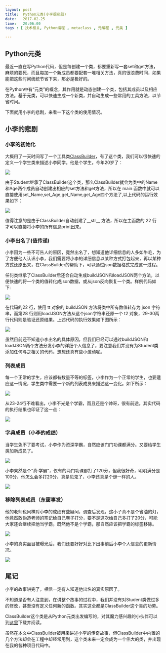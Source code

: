 ```yaml
--- 
layout: post
title:  Python元类(小李很悲剧)
date:   2017-02-25
time:   20:06:00
tags : [ 技术相关, Python编程 , metaclass , 元编程 , 元类 ]

---
```


## Python元类

最近一直在写Python代码，但是每创建一个类，都要重新写一套set和get方法，麻烦的要死，而且每加一个新成员都要配套一堆相关方法，真的很浪费时间，如果能把这些时间统统节省下来，那必是极好的。
    
在Python中有“元类”的概念，其作用就是动态创建一个类，包括其成员以及相应方法。基于元类，可以快速生成一个新类，并自动生成一些常用的工具方法，以节省时间。

下面就用小李的悲剧，来看一下这个类的使用情况。

## 小李的悲剧

### 小李的初始化

大概用了一天时间写了一个工具类[ClassBuilder](http://rootkiter.com/files/ClassBuilder.py)，有了这个类，我们可以很快速的定义一个学生类来描述小李同学。他是个学生，今年20岁了：

![](http://rootkiter.com/images/2017_02_25_19_56/1.png)

由于Student继承了ClassBuilder这个类，那么ClassBuilder就会为类中的Name和Age两个成员自动创建出相应的set方法和get方法，所以在 main 函数中就可以直接使用set\_Name,set\_Age,get\_Name,get\_Age四个方法了,以上代码的运行效果如下：

![](http://rootkiter.com/images/2017_02_25_19_56/2.png)

值得注意的是由于ClassBuilder自动创建了\_\_str\_\_ 方法，所以在主函数的 22 行才可以直接将小李的所有信息print出来。

### 小李出名了(值传递)

小李因为一些不可告人的原因，竟然出名了，想知道他详细信息的人多如牛毛，为了方便他人认识小李，我们需要将小李的详细信息以某种方式打包起来，再以某种方式还原出来，在ClassBuilder的帮助下，可以通过json数据格式完成这一过程。

任何类继承了ClassBuilder后还会自动生成buildJSON和loadJSON两个方法，以便快速的将一个类的值转化成json数据，或从json反向恢复一个类。样例代码如下:

![](http://rootkiter.com/images/2017_02_25_19_56/3.png)

在代码的22 行，使用 tt 对象的 buildJSON 方法将类中所有数值转存为 json 字符串，而第28 行则用loadJSON方法从这个json字符串还原一个 t2 对象，29-30两行代码则是验证还原结果。上述代码的执行效果如下图所示：

![](http://rootkiter.com/images/2017_02_25_19_56/4.png)

虽然目前还不知道小李出名的具体原因，但我们已经可以通过buildJSON和loadJSON两个方法分发小李的详细个人信息了，要注意我们并没有为Student类添加任何与之相关的代码，想想还真有些小激动呢。

### 列表成员

每一个正常的学生，应该都有数量不等的标签，小李作为一个正常的学生，也要适应这一情况，学生类中需要一个新的列表成员来描述这一变化。如下所示：

![](http://rootkiter.com/images/2017_02_25_19_56/5.png)

从23-24行不难看出，小李不光是个学霸，而且还是个帅哥，很有前途，其实代码的执行结果也印证了这一点：

![](http://rootkiter.com/images/2017_02_25_19_56/6.png)

### 字典成员（小李的成绩）

当学生免不了要考试，小李作为资深学霸，自然应该门门功课都满分。又要给学生类加新成员了。

![](http://rootkiter.com/images/2017_02_25_19_56/7.png)

小李果然是个“真·学霸”，仅有的两门功课都打了120分，但我很好奇，明明满分是100分，他怎么会多打20分，真是见鬼了，小李还真是个谜一样的人。

![](http://rootkiter.com/images/2017_02_25_19_56/8.png)

### 移除列表成员（东窗事发）

他的老师也同样对小李的成绩有些疑问，调查后发现，这小子真不是个省油的灯，他竟然敢伪造老师的笔记给自己卷子打分，要不是这次给自己多打了20分，可能大家还会继续把他当学霸。既然他不是个学霸，那自然应该把学霸的标签移除。

![](http://rootkiter.com/images/2017_02_25_19_56/9.png)

小李的真实面目被曝光后，我们还要好好对比下出事前后小李个人信息的更新情况。

![](http://rootkiter.com/images/2017_02_25_19_56/10.png)

## 尾记

小李的故事讲完了，相信一定有人知道他出名的真实原因了。

不知道是否有人注意到，在讲整个故事的过程中，我们并没有对Student类做过多的修改，甚至没有定义任何新的函数。其实这全都是ClassBuilder这个类的功劳。

ClassBuilder这个类是从Python元类出发编写的，对其魔力感兴趣的小伙伴可以到[这里](http://rootkiter.com/files/ClassBuilder.py)下载并阅读。

虽然在本文中ClassBuilder被用来讲述小李的传奇故事，但ClassBuilder中内置的几个方法却会在工程中却经常用到，这个类未来一定会成为一个伟大的类，并出现在我的各种项目代码中。
